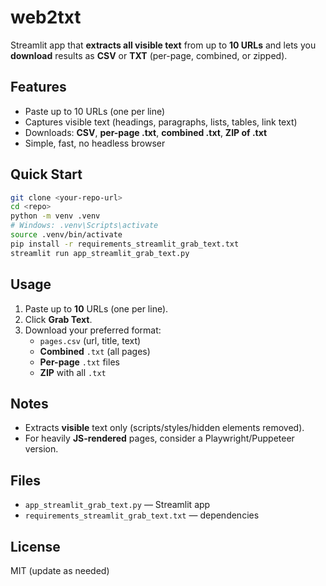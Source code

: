 # web2txt

Streamlit app that **extracts all visible text** from up to **10 URLs** and lets you **download** results as **CSV** or **TXT** (per-page, combined, or zipped).

## Features
- Paste up to 10 URLs (one per line)
- Captures visible text (headings, paragraphs, lists, tables, link text)
- Downloads: **CSV**, **per-page .txt**, **combined .txt**, **ZIP of .txt**
- Simple, fast, no headless browser

## Quick Start
```bash
git clone <your-repo-url>
cd <repo>
python -m venv .venv
# Windows: .venv\Scripts\activate
source .venv/bin/activate
pip install -r requirements_streamlit_grab_text.txt
streamlit run app_streamlit_grab_text.py
```

## Usage
1. Paste up to **10** URLs (one per line).
2. Click **Grab Text**.
3. Download your preferred format:
   - `pages.csv` (url, title, text)
   - **Combined** `.txt` (all pages)
   - **Per-page** `.txt` files
   - **ZIP** with all `.txt`

## Notes
- Extracts **visible** text only (scripts/styles/hidden elements removed).
- For heavily **JS-rendered** pages, consider a Playwright/Puppeteer version.

## Files
- `app_streamlit_grab_text.py` — Streamlit app
- `requirements_streamlit_grab_text.txt` — dependencies

## License
MIT (update as needed)
